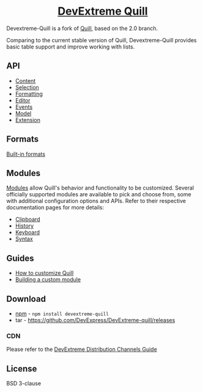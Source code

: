<h1 align="center">
  <a href="https://js.devexpress.com/" title="DevExtreme-Quill">DevExtreme Quill</a>
</h1>

Devextreme-Quill is a fork of [Quill](https://quilljs.com/), based on the 2.0 branch.

Comparing to the current stable version of Quill, Devextreme-Quill provides basic table support and improve working with lists.

## API

- [Content](/docs/docs/api/contents.md)
- [Selection](/docs/docs/api/selection.md)
- [Formatting](/docs/docs/api/formatting.md)
- [Editor](/docs/docs/api/editor.md)
- [Events](/docs/docs/api/events.md)
- [Model](/docs/docs/api/model.md)
- [Extension](/docs/docs/api/extension.md)

## Formats

[Built-in formats](/docs/docs/formats.md)

## Modules

[Modules](/docs/docs/modules.md) allow Quill's behavior and functionality to be customized. Several officially supported modules are available to pick and choose from, some with additional configuration options and APIs. Refer to their respective documentation pages for more details:
- [Clipboard](/docs/docs/modules/clipboard.md)
- [History](docs/docs/modules/history.md)
- [Keyboard](/docs/docs/modules/keyboard.md)
- [Syntax](/docs/docs/modules/syntax.md)

## Guides

- [How to customize Quill](/docs/guides/how-to-customize-quill.md)
- [Building a custom module](/docs/guides/building-a-custom-module.md)

## Download

- [npm](https://www.npmjs.com/package/devextreme-quill) - `npm install devextreme-quill`
- tar - https://github.com/DevExpress/DevExtreme-quill/releases


### CDN

Please refer to the [DevExtreme Distribution Channels Guide](https://js.devexpress.com/Documentation/Guide/Common/Distribution_Channels/CDN/)

## License

BSD 3-clause
